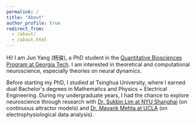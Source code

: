 ```yaml
---
permalink: /
title: "About"
author_profile: true
redirect_from: 
  - /about/
  - /about.html
---
```


Hi! I am Jun Yang (杨骏), a PhD student in the [Quantitative Biosciences Program at Georgia Tech](https://www.qbios.gatech.edu/). I am interested in theoretical and computational neuroscience, especially theories on neural dynamics.

Before starting my PhD, I studied at Tsinghua University, where I earned dual Bachelor's degrees in Mathematics and Physics + Electrical Engineering. During my undergraduate years, I had the chance to explore neuroscience through research with [Dr. Sukbin Lim at NYU Shanghai](https://shanghai.nyu.edu/academics/faculty/directory/sukbin-lim) (on continuous attractor models) and [Dr. Mayank Mehta at UCLA](https://mayank.pa.ucla.edu/) (on electrophysiological data analysis).
